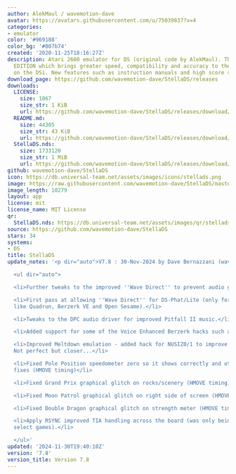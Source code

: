 ```yaml
---
author: AlekMaul / wavemotion-dave
avatar: https://avatars.githubusercontent.com/u/75039837?v=4
categories:
- emulator
color: '#969188'
color_bg: '#807b74'
created: '2020-11-25T18:16:27Z'
description: Atari 2600 emulator for DS (original code by AlekMaul). This is the PHOENIX
  EDITION which brings greater speed, compatibility and accuracy to the emulation
  on the DSi. New features such as instruction manuals and high score support included!
download_page: https://github.com/wavemotion-dave/StellaDS/releases
downloads:
  LICENSE:
    size: 1067
    size_str: 1 KiB
    url: https://github.com/wavemotion-dave/StellaDS/releases/download/7.8/LICENSE
  README.md:
    size: 44305
    size_str: 43 KiB
    url: https://github.com/wavemotion-dave/StellaDS/releases/download/7.8/README.md
  StellaDS.nds:
    size: 1733120
    size_str: 1 MiB
    url: https://github.com/wavemotion-dave/StellaDS/releases/download/7.8/StellaDS.nds
github: wavemotion-dave/StellaDS
icon: https://db.universal-team.net/assets/images/icons/stellads.png
image: https://raw.githubusercontent.com/wavemotion-dave/StellaDS/master/arm9/gfx/bgTop.png
image_length: 10279
layout: app
license: mit
license_name: MIT License
qr:
  StellaDS.nds: https://db.universal-team.net/assets/images/qr/stellads-nds.png
source: https://github.com/wavemotion-dave/StellaDS
stars: 34
systems:
- DS
title: StellaDS
update_notes: '<p dir="auto">V7.8 : 30-Nov-2024 by Dave Bernazzani (wavemotion)</p>

  <ul dir="auto">

  <li>Further tweaks to the improved ''Wave Direct'' to prevent audio gaps.</li>

  <li>First pass at allowing ''Wave Direct'' for DS-Phat/Lite (only for simple games
  like Quadrun, Berzerk VE and Open Sesame).</li>

  <li>Tweaks to the DPC audio driver for improved Pitfall II music.</li>

  <li>Added support for some of the Voice Enhanced Berzerk hacks such as DrVsDaleks.</li>

  <li>Improved Meltdown emulation - added hack for NUSIZ0/1 to improve screen rendering.
  Not perfect but closer...</li>

  <li>Fixed Pole Position speedometer zero so it shows correctly and other minor graphical
  fixes (HMOVE timing)</li>

  <li>Fixed Grand Prix graphical glitch on rocks/scenery (HMOVE timing).</li>

  <li>Fixed Moon Patrol graphical glitch on right side of screen (HMOVE timing).</li>

  <li>Fixed Double Dragon graphical glitch on strength meter (HMOVE timing).</li>

  <li>Apply RSYNC improved TIA handling across the board (was only being applied to
  select games).</li>

  </ul>'
updated: '2024-11-30T19:40:10Z'
version: '7.8'
version_title: Version 7.8
---
```

